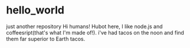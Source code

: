 # hello_world
just another repository
Hi humans!
Hubot here, I like node.js and coffeesript(that's what I'm made of!).
i've had tacos on the noon and find them far superior to Earth tacos.
